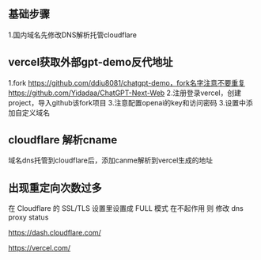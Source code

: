 
## 基础步骤

1.国内域名先修改DNS解析托管cloudflare

## vercel获取外部gpt-demo反代地址
1.fork https://github.com/ddiu8081/chatgpt-demo，fork名字注意不要重复
https://github.com/Yidadaa/ChatGPT-Next-Web
2.注册登录vercel，创建project，导入github该fork项目
3.注意配置openai的key和访问密码
3.设置中添加自定义域名

## cloudflare 解析cname
域名dns托管到cloudflare后，添加canme解析到vercel生成的地址

## 出现重定向次数过多
在 Cloudflare 的 SSL/TLS 设置里设置成 FULL 模式
在不起作用 则 修改 dns  proxy status


https://dash.cloudflare.com/

https://vercel.com/


